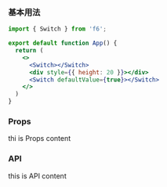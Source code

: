 <div class="block-panel">
<h3>基本用法</h3>

```jsx
import { Switch } from 'f6';

export default function App() {
  return (
    <>
      <Switch></Switch>
      <div style={{ height: 20 }}></div>
      <Switch defaultValue={true}></Switch>
    </>
  )
}
```
</div>
<div class="block-panel">

<h3>Props</h3>

thi is Props content


</div>
<div class="block-panel">

<h3>API</h3>

this is API content
</div>